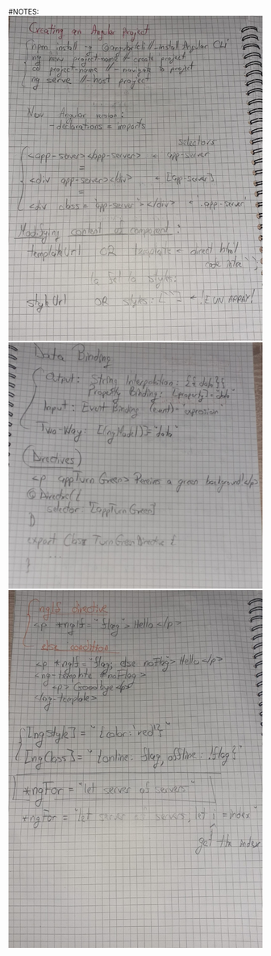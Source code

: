 #NOTES:
![Image 1](https://github.com/flcristian/angular-basics-course/blob/master/image1.jpg)
![Image 2](https://github.com/flcristian/angular-basics-course/blob/master/image2.jpg)
![Image 3](https://github.com/flcristian/angular-basics-course/blob/master/image3.jpg)